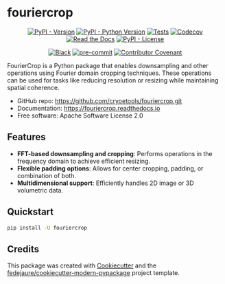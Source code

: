 
# fouriercrop


<div align="center">

[![PyPI - Version](https://img.shields.io/pypi/v/fouriercrop.svg)](https://pypi.python.org/pypi/fouriercrop)
[![PyPI - Python Version](https://img.shields.io/pypi/pyversions/fouriercrop.svg)](https://pypi.python.org/pypi/fouriercrop)
[![Tests](https://github.com/cryoetools/fouriercrop/workflows/tests/badge.svg)](https://github.com/cryoetools/fouriercrop/actions?workflow=tests)
[![Codecov](https://codecov.io/gh/cryoetools/fouriercrop/branch/main/graph/badge.svg)](https://codecov.io/gh/cryoetools/fouriercrop)
[![Read the Docs](https://readthedocs.org/projects/fouriercrop/badge/)](https://fouriercrop.readthedocs.io/)
[![PyPI - License](https://img.shields.io/pypi/l/fouriercrop.svg)](https://pypi.python.org/pypi/fouriercrop)

[![Black](https://img.shields.io/badge/code%20style-black-000000.svg)](https://github.com/psf/black)
[![pre-commit](https://img.shields.io/badge/pre--commit-enabled-brightgreen?logo=pre-commit&logoColor=white)](https://github.com/pre-commit/pre-commit)
[![Contributor Covenant](https://img.shields.io/badge/Contributor%20Covenant-2.1-4baaaa.svg)](https://www.contributor-covenant.org/version/2/1/code_of_conduct/)

</div>


FourierCrop is a Python package that enables downsampling and other operations using Fourier domain cropping techniques. These operations can be used for tasks like reducing resolution or resizing while maintaining spatial coherence.


* GitHub repo: <https://github.com/cryoetools/fouriercrop.git>
* Documentation: <https://fouriercrop.readthedocs.io>
* Free software: Apache Software License 2.0


## Features

- **FFT-based downsampling and cropping**: Performs operations in the frequency domain to achieve efficient resizing.
- **Flexible padding options**: Allows for center cropping, padding, or combination of both.
- **Multidimensional support**: Efficiently handles 2D image or 3D volumetric data.

## Quickstart

```bash
pip install -U fouriercrop
```

## Credits

This package was created with [Cookiecutter][cookiecutter] and the [fedejaure/cookiecutter-modern-pypackage][cookiecutter-modern-pypackage] project template.

[cookiecutter]: https://github.com/cookiecutter/cookiecutter
[cookiecutter-modern-pypackage]: https://github.com/fedejaure/cookiecutter-modern-pypackage
